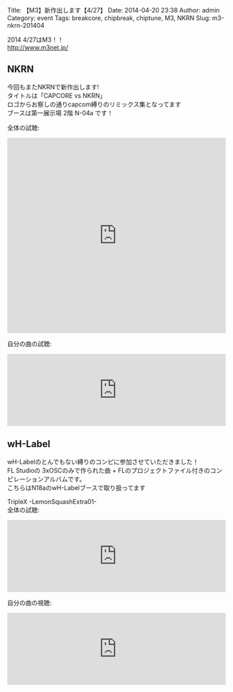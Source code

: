 Title: 【M3】新作出します【4/27】
Date: 2014-04-20 23:38
Author: admin
Category: event
Tags: breakcore, chipbreak, chiptune, M3, NKRN
Slug: m3-nkrn-201404

2014 4/27はM3！！  
[http://www.m3net.jp/  
](http://www.m3net.jp/)

NKRN
----

今回もまたNKRNで新作出します!  
タイトルは「CAPCORE vs NKRN」  
ロゴからお察しの通りcapcom縛りのリミックス集となってます  
ブースは第一展示場 2階 N-04a です！

全体の試聴:  

<iframe width="100%" height="450" scrolling="no" frameborder="no" src="https://w.soundcloud.com/player/?url=https%3A//api.soundcloud.com/playlists/31362739&amp;color=ff5500&amp;auto_play=false&amp;hide_related=false&amp;show_artwork=true"></iframe>

自分の曲の試聴:  

<iframe width="100%" height="166" scrolling="no" frameborder="no" src="https://w.soundcloud.com/player/?url=https%3A//api.soundcloud.com/tracks/145606009&amp;color=ff5500&amp;auto_play=false&amp;hide_related=false&amp;show_artwork=true"></iframe>

wH-Label
--------

wH-Labelのとんでもない縛りのコンピに参加させていただきました！  
FL Studioの 3xOSCのみで作られた曲 +
FLのプロジェクトファイル付きのコンピレーションアルバムです。  
こちらはN18aのwH-Labelブースで取り扱ってます

TripleX -LemonSquashExtra01-  
全体の試聴:  

<iframe width="100%" height="166" scrolling="no" frameborder="no" src="https://w.soundcloud.com/player/?url=https%3A//api.soundcloud.com/tracks/144360723&amp;color=ff5500&amp;auto_play=false&amp;hide_related=false&amp;show_artwork=true"></iframe>

自分の曲の視聴:  

<iframe width="100%" height="166" scrolling="no" frameborder="no" src="https://w.soundcloud.com/player/?url=https%3A//api.soundcloud.com/tracks/145605472&amp;color=ff5500&amp;auto_play=false&amp;hide_related=false&amp;show_artwork=true"></iframe>
